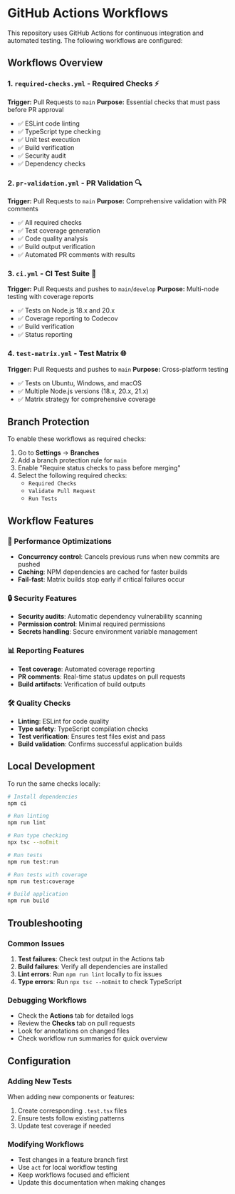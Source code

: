 # GitHub Actions Workflows

This repository uses GitHub Actions for continuous integration and automated testing. The following workflows are configured:

## Workflows Overview

### 1. `required-checks.yml` - Required Checks ⚡
**Trigger:** Pull Requests to `main`
**Purpose:** Essential checks that must pass before PR approval
- ✅ ESLint code linting
- ✅ TypeScript type checking
- ✅ Unit test execution
- ✅ Build verification
- ✅ Security audit
- ✅ Dependency checks

### 2. `pr-validation.yml` - PR Validation 🔍
**Trigger:** Pull Requests to `main`
**Purpose:** Comprehensive validation with PR comments
- ✅ All required checks
- ✅ Test coverage generation
- ✅ Code quality analysis
- ✅ Build output verification
- ✅ Automated PR comments with results

### 3. `ci.yml` - CI Test Suite 🧪
**Trigger:** Pull Requests and pushes to `main`/`develop`
**Purpose:** Multi-node testing with coverage reports
- ✅ Tests on Node.js 18.x and 20.x
- ✅ Coverage reporting to Codecov
- ✅ Build verification
- ✅ Status reporting

### 4. `test-matrix.yml` - Test Matrix 🌐
**Trigger:** Pull Requests and pushes to `main`
**Purpose:** Cross-platform testing
- ✅ Tests on Ubuntu, Windows, and macOS
- ✅ Multiple Node.js versions (18.x, 20.x, 21.x)
- ✅ Matrix strategy for comprehensive coverage

## Branch Protection

To enable these workflows as required checks:

1. Go to **Settings** → **Branches**
2. Add a branch protection rule for `main`
3. Enable "Require status checks to pass before merging"
4. Select the following required checks:
   - `Required Checks`
   - `Validate Pull Request`
   - `Run Tests`

## Workflow Features

### 🚀 Performance Optimizations
- **Concurrency control**: Cancels previous runs when new commits are pushed
- **Caching**: NPM dependencies are cached for faster builds
- **Fail-fast**: Matrix builds stop early if critical failures occur

### 🔒 Security Features
- **Security audits**: Automatic dependency vulnerability scanning
- **Permission control**: Minimal required permissions
- **Secrets handling**: Secure environment variable management

### 📊 Reporting Features
- **Test coverage**: Automated coverage reporting
- **PR comments**: Real-time status updates on pull requests
- **Build artifacts**: Verification of build outputs

### 🛠️ Quality Checks
- **Linting**: ESLint for code quality
- **Type safety**: TypeScript compilation checks
- **Test verification**: Ensures test files exist and pass
- **Build validation**: Confirms successful application builds

## Local Development

To run the same checks locally:

```bash
# Install dependencies
npm ci

# Run linting
npm run lint

# Run type checking
npx tsc --noEmit

# Run tests
npm run test:run

# Run tests with coverage
npm run test:coverage

# Build application
npm run build
```

## Troubleshooting

### Common Issues

1. **Test failures**: Check test output in the Actions tab
2. **Build failures**: Verify all dependencies are installed
3. **Lint errors**: Run `npm run lint` locally to fix issues
4. **Type errors**: Run `npx tsc --noEmit` to check TypeScript

### Debugging Workflows

- Check the **Actions** tab for detailed logs
- Review the **Checks** tab on pull requests
- Look for annotations on changed files
- Check workflow run summaries for quick overview

## Configuration

### Adding New Tests
When adding new components or features:
1. Create corresponding `.test.tsx` files
2. Ensure tests follow existing patterns
3. Update test coverage if needed

### Modifying Workflows
- Test changes in a feature branch first
- Use `act` for local workflow testing
- Keep workflows focused and efficient
- Update this documentation when making changes
